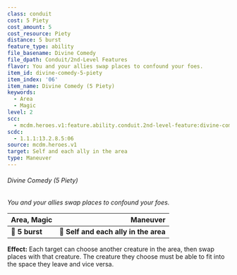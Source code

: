 ```yaml
---
class: conduit
cost: 5 Piety
cost_amount: 5
cost_resource: Piety
distance: 5 burst
feature_type: ability
file_basename: Divine Comedy
file_dpath: Conduit/2nd-Level Features
flavor: You and your allies swap places to confound your foes.
item_id: divine-comedy-5-piety
item_index: '06'
item_name: Divine Comedy (5 Piety)
keywords:
  - Area
  - Magic
level: 2
scc:
  - mcdm.heroes.v1:feature.ability.conduit.2nd-level-feature:divine-comedy-5-piety
scdc:
  - 1.1.1:13.2.8.5:06
source: mcdm.heroes.v1
target: Self and each ally in the area
type: Maneuver
---
```


###### Divine Comedy (5 Piety)

*You and your allies swap places to confound your foes.*

| **Area, Magic** |                          **Maneuver** |
| --------------- | ------------------------------------: |
| **📏 5 burst**  | **🎯 Self and each ally in the area** |

**Effect:** Each target can choose another creature in the area, then swap places with that creature. The creature they choose must be able to fit into the space they leave and vice versa.
